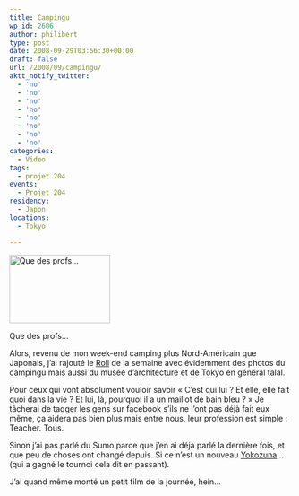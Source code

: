 ```yaml
---
title: Campingu
wp_id: 2606
author: philibert
type: post
date: 2008-09-29T03:56:30+00:00
draft: false
url: /2008/09/campingu/
aktt_notify_twitter:
  - 'no'
  - 'no'
  - 'no'
  - 'no'
  - 'no'
  - 'no'
  - 'no'
  - 'no'
categories:
  - Video
tags:
  - projet 204
events:
  - Projet 204
residency:
  - Japon
locations:
  - Tokyo

---
```

<div id="attachment_242" class="wp-caption alignleft" style="max-width: 180px">
  <a href="{{< aws >}}/uploads/img_2529.jpg"><img class="size-medium wp-image-242 " title="img_2529" src="{{< aws >}}/uploads/img_2529-300x203.jpg" alt="Que des profs..." width="180" height="122" /></a>
  
  <p class="wp-caption-text">
    Que des profs...
  </p>
</div>

Alors, revenu de mon week-end camping plus Nord-Américain que Japonais, j&rsquo;ai rajouté le <a title="Roll 2" href="https://gallery.me.com/cheribibi/100084" target="_blank">Roll</a> de la semaine avec évidemment des photos du campingu mais aussi du musée d&rsquo;architecture et de Tokyo en général talal.

Pour ceux qui vont absolument vouloir savoir « C&rsquo;est qui lui ? Et elle, elle fait quoi dans la vie ? Et lui, là, pourquoi il a un maillot de bain bleu ? » Je tâcherai de tagger les gens sur facebook s&rsquo;ils ne l&rsquo;ont pas déjà fait eux même, ça aidera pas bien plus mais entre nous, leur profession est simple : Teacher. Tous.

Sinon j&rsquo;ai pas parlé du Sumo parce que j&rsquo;en ai déjà parlé la dernière fois, et que peu de choses ont changé depuis. Si ce n&rsquo;est un nouveau <a title="Yokozuna" href="https://fr.wikipedia.org/wiki/Yokozuna" target="_blank">Yokozuna</a>&#8230; (qui a gagné le tournoi cela dit en passant).

J&rsquo;ai quand même monté un petit film de la journée, hein&#8230;